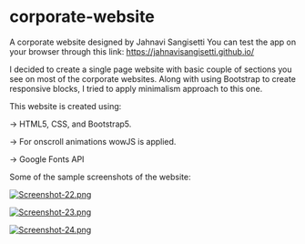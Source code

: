 # corporate-website
A corporate website designed by Jahnavi Sangisetti
You can test the app on your browser through this link: 
https://jahnavisangisetti.github.io/

I decided to create a single page website with basic couple of sections you see on most of the corporate websites. Along with using Bootstrap to create responsive blocks, I tried to apply minimalism approach to this one.

This website is created using:

-> HTML5, CSS, and Bootstrap5.

-> For onscroll animations wowJS is applied.

-> Google Fonts API


Some of the sample screenshots of the website:

[![Screenshot-22.png](https://i.postimg.cc/LXJgyfQX/Screenshot-22.png)](https://postimg.cc/0MqNj6sR)

[![Screenshot-23.png](https://i.postimg.cc/rsW0TTk2/Screenshot-23.png)](https://postimg.cc/Lg96kr5x)

[![Screenshot-24.png](https://i.postimg.cc/sXbQbXbJ/Screenshot-24.png)](https://postimg.cc/dkmVyqs7)
